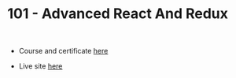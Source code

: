 # 101 - Advanced React And Redux

<br>

* Course and certificate [here](https://www.udemy.com/certificate/UC-HLGS71GM/)

* Live site [here](http://localhost/101_Advanced_React_And_Redux/)
